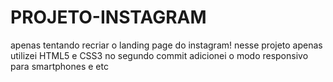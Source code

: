 # PROJETO-INSTAGRAM
apenas tentando recriar o landing page do instagram!
nesse projeto apenas utilizei HTML5 e CSS3
no segundo commit adicionei o modo responsivo para smartphones e etc
